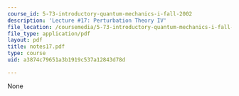 ```yaml
---
course_id: 5-73-introductory-quantum-mechanics-i-fall-2002
description: 'Lecture #17: Perturbation Theory IV'
file_location: /coursemedia/5-73-introductory-quantum-mechanics-i-fall-2002/a3874c79651a3b1919c537a12843d78d_notes17.pdf
file_type: application/pdf
layout: pdf
title: notes17.pdf
type: course
uid: a3874c79651a3b1919c537a12843d78d

---
```

None
